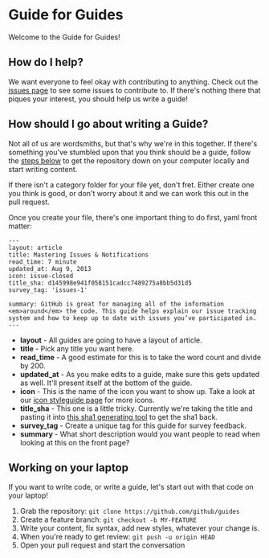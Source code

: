 # Guide for Guides
Welcome to the Guide for Guides!

## How do I help?
We want everyone to feel okay with contributing to anything. Check out the [issues page](https://github.com/github/guides/issues) to see some issues to contribute to. If there's nothing there that piques your interest, you should help us write a guide!

## How should I go about writing a Guide?
Not all of us are wordsmiths, but that's why we're in this together. If there's something you've stumbled upon that you think should be a guide, follow the [steps below](https://github.com/github/guides/blob/master/CONTRIBUTING.md#working-on-your-laptop) to get the repository down on your computer locally and start writing content.

If there isn't a category folder for your file yet, don't fret. Either create one you think is good, or don't worry about it and we can work this out in the pull request.

Once you create your file, there's one important thing to do first, yaml front matter:

```
---
layout: article
title: Mastering Issues & Notifications
read_time: 7 minute
updated_at: Aug 9, 2013
icon: issue-closed
title_sha: d145998e941f058151cadcc7489275a8bb5d31d5
survey_tag: 'issues-1'

summary: GitHub is great for managing all of the information <em>around</em> the code. This guide helps explain our issue tracking system and how to keep up to date with issues you’ve participated in.
---
```

* **layout** - All guides are going to have a layout of article.
* **title** - Pick any title you want here.
* **read_time** - A good estimate for this is to take the word count and divide by 200.
* **updated_at** - As you make edits to a guide, make sure this gets updated as well. It'll present itself at the bottom of the guide.
* **icon** - This is the name of the icon you want to show up. Take a look at our [icon styleguide page](https://github.com/styleguide/icons) for more icons.
* **title_sha** - This one is a little tricky. Currently we're taking the title and pasting it into [this sha1 generating tool](http://www.tools4noobs.com/online_php_functions/sha1/) to get the sha1 back.
* **survey_tag** - Create a unique tag for this guide for survey feedback.
* **summary** - What short description would you want people to read when looking at this on the front page?

## Working on your laptop
If you want to write code, or write a guide, let's start out with that code on your laptop!

1. Grab the repository: `git clone https://github.com/github/guides`
2. Create a feature branch: `git checkout -b MY-FEATURE`
3. Write your content, fix syntax, add new styles, whatever your change is.
4. When you're ready to get review: `git push -u origin HEAD`
5. Open your pull request and start the conversation

